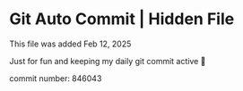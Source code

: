 # Git Auto Commit | Hidden File

This file was added Feb 12, 2025

Just for fun and keeping my daily git commit active 🤪

commit number: 846043
